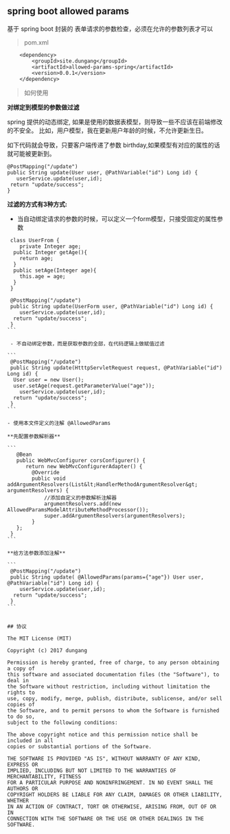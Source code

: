 spring boot allowed params
--

基于 spring boot 封装的 表单请求的参数检查，必须在允许的参数列表才可以

> pom.xml

```
	<dependency>
		<groupId>site.dungang</groupId>
		<artifactId>allowed-params-spring</artifactId>
		<version>0.0.1</version>
	</dependency>
```

> 如何使用


 **对绑定到模型的参数做过滤**

spring 提供的动态绑定, 如果是使用的数据表模型，则导致一些不应该在前端修改的不安全。
比如，用户模型，我在更新用户年龄的时候，不允许更新生日。
 
 如下代码就会导致，只要客户端传递了参数 birthday,如果模型有对应的属性的话就可能被更新到。
 
 ```
 @PostMapping("/update")
 public String update(User user, @PathVariable("id") Long id) {
 	userService.update(user,id);
  return "update/success";
 }
```
 
**过滤的方式有3种方式:**

- 当自动绑定请求的参数的时候，可以定义一个form模型，只接受固定的属性参数
 
```
 class UserFrom { 
 	private Integer age;
  public Integer getAge(){
  	return age;
  }
  public setAge(Integer age){
  	this.age = age;
  }
 }
```

````
 @PostMapping("/update")
 public String update(UserForm user, @PathVariable("id") Long id) {
 	userService.update(user,id);
  return "update/success";
 }
```

 - 不自动绑定参数，而是获取参数的全部，在代码逻辑上做赋值过滤
 
```
 @PostMapping("/update")
 public String update(HtttpServletRequest request, @PathVariable("id") Long id) {
  User user = new User();
  user.setAge(request.getParameterValue("age"));
 	userService.update(user,id);
  return "update/success";
 }
```

- 使用本文件定义的注解 @AllowedParams

**先配置参数解析器**

```
   @Bean
   public WebMvcConfigurer corsConfigurer() {
      return new WebMvcConfigurerAdapter() {
		@Override
		public void addArgumentResolvers(List&lt;HandlerMethodArgumentResolver&gt; argumentResolvers) {
			//添加自定义的参数解析注解器
			argumentResolvers.add(new AllowedParamsModelAttributeMethodProcessor());
			super.addArgumentResolvers(argumentResolvers);
		}
   };
 }
```

**给方法参数添加注解**

```
 @PostMapping("/update")
 public String update( @AllowedParams(params={"age"}) User user, @PathVariable("id") Long id) {
 	userService.update(user,id);
  return "update/success";
 }
```
 

## 协议

The MIT License (MIT)

Copyright (c) 2017 dungang

Permission is hereby granted, free of charge, to any person obtaining a copy of
this software and associated documentation files (the "Software"), to deal in
the Software without restriction, including without limitation the rights to
use, copy, modify, merge, publish, distribute, sublicense, and/or sell copies of
the Software, and to permit persons to whom the Software is furnished to do so,
subject to the following conditions:

The above copyright notice and this permission notice shall be included in all
copies or substantial portions of the Software.

THE SOFTWARE IS PROVIDED "AS IS", WITHOUT WARRANTY OF ANY KIND, EXPRESS OR
IMPLIED, INCLUDING BUT NOT LIMITED TO THE WARRANTIES OF MERCHANTABILITY, FITNESS
FOR A PARTICULAR PURPOSE AND NONINFRINGEMENT. IN NO EVENT SHALL THE AUTHORS OR
COPYRIGHT HOLDERS BE LIABLE FOR ANY CLAIM, DAMAGES OR OTHER LIABILITY, WHETHER
IN AN ACTION OF CONTRACT, TORT OR OTHERWISE, ARISING FROM, OUT OF OR IN
CONNECTION WITH THE SOFTWARE OR THE USE OR OTHER DEALINGS IN THE SOFTWARE.

